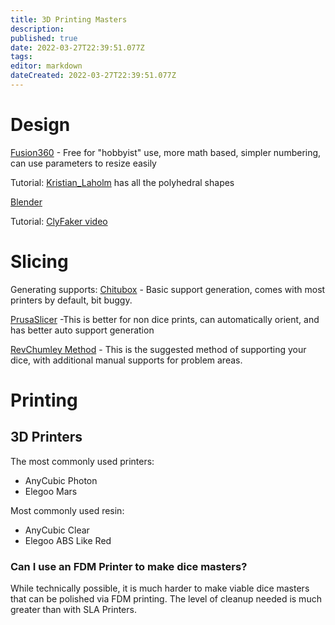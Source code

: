 ```yaml
---
title: 3D Printing Masters
description: 
published: true
date: 2022-03-27T22:39:51.077Z
tags: 
editor: markdown
dateCreated: 2022-03-27T22:39:51.077Z
---
```


# Design
[Fusion360](https://www.autodesk.com/products/fusion-360/overview) - Free for "hobbyist" use, more math based, simpler numbering, can use parameters to resize easily 

Tutorial: [Kristian_Laholm](https://www.youtube.com/c/KristianLaholm/videos) has all the polyhedral shapes 

[Blender](https://www.blender.org/) 

Tutorial: [ClyFaker video](https://www.youtube.com/watch?v=nCowrvfOr3Q)

# Slicing

Generating supports: [Chitubox](https://www.chitubox.com/) - Basic support generation, comes with most printers by default, bit buggy.

[PrusaSlicer](https://www.prusa3d.com/page/prusaslicer_424/) -This is better for non dice prints, can automatically orient, and has better auto support generation

[RevChumley Method](https://www.youtube.com/watch?v=AXX-zpRYDS0) - This is the suggested method of supporting your dice, with additional manual supports for problem areas.

# Printing

## 3D Printers

The most commonly used printers:

- AnyCubic Photon 
- Elegoo Mars 

Most commonly used resin:

- AnyCubic Clear
- Elegoo ABS Like Red

### Can I use an FDM Printer to make dice masters? 

While technically possible, it is much harder to make viable dice masters that can be polished via FDM printing. The level of cleanup needed is much greater than with SLA Printers. 